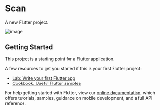 # Scan

A new Flutter project.

![image](https://user-images.githubusercontent.com/70994646/128290856-6979f618-1ee4-4b8a-8a8f-eaa34d2dd80a.png)

## Getting Started

This project is a starting point for a Flutter application.

A few resources to get you started if this is your first Flutter project:

- [Lab: Write your first Flutter app](https://flutter.dev/docs/get-started/codelab)
- [Cookbook: Useful Flutter samples](https://flutter.dev/docs/cookbook)

For help getting started with Flutter, view our
[online documentation](https://flutter.dev/docs), which offers tutorials,
samples, guidance on mobile development, and a full API reference.

